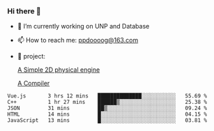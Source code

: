 ### Hi there 👋
- 🔭 I’m currently working on UNP and Database
  
- 📫 How to reach me: ppdoooog@163.com

- 🚄 project:

  [A Simple 2D physical engine](https://github.com/bupt-juniorTeam/Case2D-lite-with-Csharp)

  [A Compiler](https://github.com/bupt-juniorTeam/compiler)
  
  
<!--START_SECTION:waka-->
```text
Vue.js       3 hrs 12 mins   ██████████████░░░░░░░░░░░   55.69 % 
C++          1 hr 27 mins    ██████▒░░░░░░░░░░░░░░░░░░   25.38 % 
JSON         31 mins         ██▒░░░░░░░░░░░░░░░░░░░░░░   09.24 % 
HTML         14 mins         █░░░░░░░░░░░░░░░░░░░░░░░░   04.15 % 
JavaScript   13 mins         █░░░░░░░░░░░░░░░░░░░░░░░░   03.81 % 
```
<!--END_SECTION:waka-->

  <!--[blog](https://ppdog0.github.io/index) (lack of content)-->
  
<!--
  [java ee backend](https://github.com/ppdog0/java-ee-project)
    [python flask backend](https://github.com/NeilKleistGao/cloud-forest)
-->
  <!--
  ![Github Stats](https://github-readme-stats.vercel.app/api?username=ppdog0)
-->


<!--
**ppdog0/ppdog0** is a ✨ _special_ ✨ repository because its `README.md` (this file) appears on your GitHub profile.

Here are some ideas to get you started:

- 🔭 I’m currently working on ...
- 🌱 I’m currently learning ...
- 👯 I’m looking to collaborate on ...
- 🤔 I’m looking for help with ...
- 💬 Ask me about ...
- 📫 How to reach me: ...
- 😄 Pronouns: ...
- ⚡ Fun fact: ...
-->
